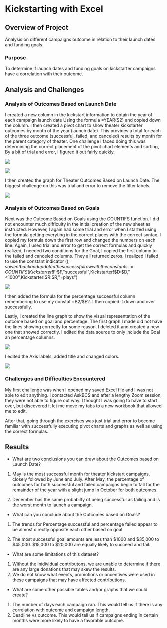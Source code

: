 # Kickstarting with Excel

## Overview of Project
Analysis on different campaigns outcome in relation to their launch dates and funding goals. 

### Purpose
To determine if launch dates and funding goals on kickstarter campaigns have a correlation with their outcome.  

## Analysis and Challenges

### Analysis of Outcomes Based on Launch Date
I created a new column in the kickstart information to obtain the year of each campaign launch date Using the formula =YEAR(S2) and copied down the column. I then created a pivot chart to show theater kickstarter outcomes by month of the year (launch date). This provides a total for each of the three outcome (successful, failed, and canceled) results by month for the parent category of theater. One challenge I faced doing this was determining the correct placement of the pivot chart elements and sorting, By a bit of trial and error, I figured it out fairly quickly. 

![](https://file%2B.vscode-resource.vscode-cdn.net/c%3A/Users/bobbi/OneDrive/Desktop/Data%20Science%20class/Crowdfunding%20Analysis/Module%201%20Challenge/Launch%20Pivot%20chart.PNG?version%3D1664671308260)

![](https://file%2B.vscode-resource.vscode-cdn.net/c%3A/Users/bobbi/OneDrive/Desktop/Data%20Science%20class/Crowdfunding%20Analysis/Module%201%20Challenge/Year%20formula.PNG?version%3D1664671037680)

I then created the graph for Theater Outcomes Based on Launch Date. The biggest challenge on this was trial and error to remove the filter labels. 

![](https://file%2B.vscode-resource.vscode-cdn.net/c%3A/Users/bobbi/OneDrive/Desktop/Data%20Science%20class/Crowdfunding%20Analysis/Module%201%20Challenge/Resources/Theater_Outcomes_vs_Launch.png?version%3D1664673219984)

### Analysis of Outcomes Based on Goals
Next was the Outcome Based on Goals using the COUNTIFS function. I did not encounter much difficulty in the initial creation of the new sheet as instructed. However, I again had some trial and error when I started using the formula getting everyting in the correct places with the correct syntax. I copied my formula down the first row and changed the numbers on each line. Again, I used trial and error to get the correct formulas and quickly realized, I needed two conditions for the Goal, I copied the first column to the failed and canceled columns. They all returned zeros. I realized i failed to use the constant indicator ($), so went back and updated the successful row with the constants. =COUNTIFS(Kickstarter!$F:$F,"successful",Kickstarter!$D:$D,"<1000",Kickstarter!$R:$R,"=plays") 

![](https://file%2B.vscode-resource.vscode-cdn.net/c%3A/Users/bobbi/OneDrive/Desktop/Data%20Science%20class/Crowdfunding%20Analysis/Module%201%20Challenge/goal%20outcome%20formula.PNG?version%3D1664671866639)

I then added the formula for the percentage successful column remembering to use my constat =B2/$E2. I then copied it down and over successfully. 

Lastly, I created the line graph to show the visual representation of the outcome based on goal and percentage. The first graph I made did not have the lines showing correctly for some reason. I deleted it and created a new one that showed correctly. I edited the data source to only include the Goal an percentage columns. 

![](https://file%2B.vscode-resource.vscode-cdn.net/c%3A/Users/bobbi/OneDrive/Desktop/Data%20Science%20class/Crowdfunding%20Analysis/Module%201%20Challenge/Graph%20Data%20Edit.PNG?version%3D1664672185871)

I edited the Axis labels, added title and changed colors.

![](https://file%2B.vscode-resource.vscode-cdn.net/c%3A/Users/bobbi/OneDrive/Desktop/Data%20Science%20class/Crowdfunding%20Analysis/Module%201%20Challenge/Resources/Outcomes_vs_Goals.png?version%3D1664672980067)

### Challenges and Difficulties Encountered
My first challenge was when I opened my saved Excel file and I was not able to edit anything. I contacted AskBCS and after a lengthy Zoom session, they were not able to figure out why. I thought I was going to have to start over, but discovered it let me move my tabs to a new workbook that allowed me to edit. 

After that, going through the exercises was just trial and error to become familiar with successfully executing pivot charts and graphs as well as using the correct formulas. 

## Results

- What are two conclusions you can draw about the Outcomes based on Launch Date?
1. May is the most successful month for theater kickstart campaigns, closely followed by June and July. After May, the percentage of outcomes for both successful and failed campaigns begin to fall for the remainder of the year with a slight jump in October for both outcomes. 

2. December has the same probabilty of being successful as failing and is the worst month to launch a campaign. 

- What can you conclude about the Outcomes based on Goals?
1. The trends for Percentage successful and percentage failed appear to be almost directly opposite each other based on goal. 

2. The most successful goal amounts are less than $1000 and $35,000 to $45,000. $15,000 to $20,000 are equally likely to succeed and fail. 

- What are some limitations of this dataset?
1. Without the inidividual contributons, we are unable to determine if there are any large donations that may skew the results. 
2. We do not know what events, promotions or oncentives were used in these campaigns that may have affected contributions.

- What are some other possible tables and/or graphs that we could create?
1. The number of days each campaign ran. This would tell us if there is any correlation with outcome and campaign length. 
2. Deadline vs outcome. This would tell us if campaigns ending in certain months were more likely to have a favorable outcome. 
